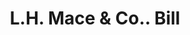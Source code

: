 ---
doi: 10.7916/D8JQ2C3W
date_other: '1890'
date_other_textual: 1890-1899
form: printed ephemera
genre:
- Invoices
name:
- L.H. Mace & Co.
object_in_context_url: https://biggert.cul.columbia.edu/items/view/ave_biggert_01046
subject_hierarchical_geographic:
- New York, New York, United States
subject_name:
- L.H. Mace & Co.
title: L.H. Mace & Co.. Bill
sort_title: L.H. Mace & Co.. Bill
call_number: ave_biggert_01046
coordinates:
- 40.71277777777778,-74.00583333333333
pid: ave_biggert_01046
identifiers: ave_biggert_01046
thumbnail: https://derivativo-1.library.columbia.edu/iiif/2/ldpd:344299/full/!256,256/0/native.jpg
permalink: /biggert/ave_biggert_01046/
layout: iiif-image-page
---